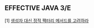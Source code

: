 ## EFFECTIVE JAVA 3/E

[1] [생성자 대신 정적 팩터리 메서드를 고려하라](https://github.com/devjjinii/development-book/blob/master/effective-java-3e/%5B2%EC%9E%A5%5D%20%EA%B0%9D%EC%B2%B4%20%EC%83%9D%EC%84%B1%EA%B3%BC%20%ED%8C%8C%EA%B4%B4/item1.md)

